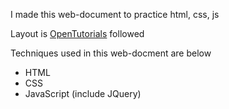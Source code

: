 I made this web-document to practice html, css, js

Layout is [OpenTutorials](www.opentutorials.org) followed

Techniques used in this web-docment are below
- HTML
- CSS
- JavaScript (include JQuery)
